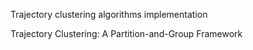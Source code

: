 Trajectory clustering algorithms implementation

Trajectory Clustering: A Partition-and-Group Framework
